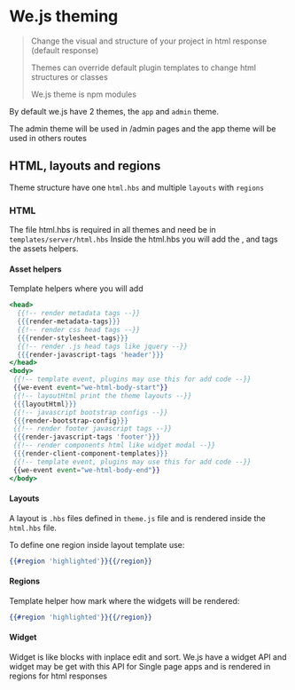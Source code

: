 # We.js theming

> Change the visual and structure of your project in html response (default response)
> 
> Themes can override default plugin templates to change html structures or classes
> 
> We.js theme is npm modules

By default we.js have 2 themes, the `app` and `admin` theme.

The admin theme will be used in /admin pages and the app theme will be used in others routes

## HTML, layouts and regions

Theme structure have one `html.hbs` and multiple `layouts` with `regions`

### HTML

The file html.hbs is required in all themes and need be in `templates/server/html.hbs` 
Inside the html.hbs you will add the <html>, <head> and <body> tags the assets helpers.

#### Asset helpers

Template helpers where you will add 
```hbs
<head>
  {{!-- render metadata tags --}}   
  {{{render-metadata-tags}}}
  {{!-- render css head tags --}}
  {{{render-stylesheet-tags}}}
  {{!-- render .js head tags like jquery --}}  
  {{{render-javascript-tags 'header'}}}
</head>
<body>
 {{!-- template event, plugins may use this for add code --}}
 {{we-event event="we-html-body-start"}}
 {{!-- layoutHtml print the theme layouts --}}
 {{{layoutHtml}}}
 {{!-- javascript bootstrap configs --}}
 {{{render-bootstrap-config}}}
 {{!-- render footer javascript tags --}}
 {{{render-javascript-tags 'footer'}}}
 {{!-- render components html like widget modal --}}
 {{{render-client-component-templates}}}
 {{!-- template event, plugins may use this for add code --}}
 {{we-event event="we-html-body-end"}}
</body>
```

#### Layouts

A layout is `.hbs` files defined in `theme.js` file and is rendered inside the `html.hbs` file. 

To define one region inside layout template use:

```hbs
{{#region 'highlighted'}}{{/region}}
```

#### Regions

Template helper how mark where the widgets will be rendered:

```hbs
{{#region 'highlighted'}}{{/region}}
```

#### Widget

Widget is like blocks with inplace edit and sort.
We.js have a widget API and widget may be get with this API for Single page apps and is rendered in regions for html responses

